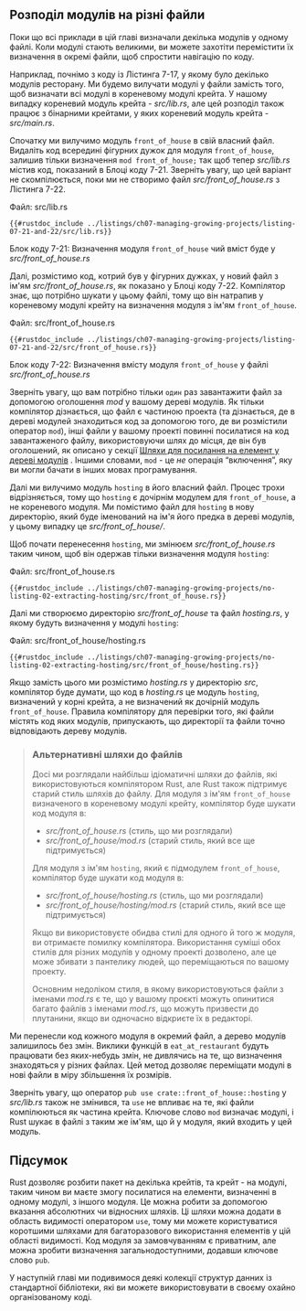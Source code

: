 ## Розподіл модулів на різні файли

Поки що всі приклади в цій главі визначали декілька модулів у одному файлі. Коли модулі стають великими, ви можете захотіти перемістити їх визначення в окремі файли, щоб спростити навігацію по коду.

Наприклад, почнімо з коду із Лістинга 7-17, у якому було декілько модулів ресторану. Ми будемо вилучати модулі у файли замість того, щоб визначати всі модулі в кореневому модулі крейта. У нашому випадку кореневий модуль крейта - *src/lib.rs*, але цей розподіл також працює з бінарними крейтами, у яких кореневий модуль крейта - *src/main.rs*.

Спочатку ми вилучимо модуль `front_of_house` в свій власний файл. Видаліть код всередині фігурних дужок для модуля `front_of_house`, залишив тільки визначення `mod front_of_house;` так щоб тепер *src/lib.rs* містив код, показаний в Блоці коду 7-21. Зверніть увагу, що цей варіант не скомпілюється, поки ми не створимо файл *src/front_of_house.rs* з Лістинга 7-22.

<span class="filename">Файл: src/lib.rs</span>

```rust,ignore,does_not_compile
{{#rustdoc_include ../listings/ch07-managing-growing-projects/listing-07-21-and-22/src/lib.rs}}
```


<span class="caption">Блок коду 7-21: Визначення модуля `front_of_house` чий вміст буде у *src/front_of_house.rs*</span>

Далі, розмістимо код, котрий був у фігурних дужках, у новий файл з ім'ям *src/front_of_house.rs*, як показано у Блоці коду 7-22. Компілятор знає, що потрібно шукати у цьому файлі, тому що він натрапив у кореневому модулі крейту на визначення модуля з ім'ям `front_of_house`.

<span class="filename">Файл: src/front_of_house.rs</span>

```rust,ignore
{{#rustdoc_include ../listings/ch07-managing-growing-projects/listing-07-21-and-22/src/front_of_house.rs}}
```


<span class="caption">Блок коду 7-22: Визначення вмісту модуля `front_of_house` у файлі *src/front_of_house.rs*</span>

Зверніть увагу, що вам потрібно тільки `один` раз завантажити файл за допомогою оголошення *mod* у вашому дереві модулів. Як тільки компілятор дізнається, що файл є частиною проекта (та дізнається, де в дереві модулей знаходиться код за допомогою того, де ви розмістили оператор `mod`), інші файли у вашому проекті повинні посилатися на код завантаженого файлу, використовуючи шлях до місця, де він був оголошений, як описано у секції [Шляхи для посилання на елемент у дереві модулів][paths]<!-- ignore --> . Іншими словами, `mod` - це *не* операція “включення”, яку ви могли бачати в інших мовах програмування.

Далі ми вилучимо модуль `hosting` в його власний файл. Процес трохи відрізняється, тому що `hosting` є дочірнім модулем для `front_of_house`, а не кореневого модуля. Ми помістимо файл для `hosting` в нову директорію, який буде іменований на ім'я його предка в дереві модулів, у цьому випадку це *src/front_of_house/*.

Щоб почати перенесення `hosting`, ми змінюєм *src/front_of_house.rs* таким чином, щоб він одержав тільки визначення модуля `hosting`:

<span class="filename">Файл: src/front_of_house.rs</span>

```rust,ignore
{{#rustdoc_include ../listings/ch07-managing-growing-projects/no-listing-02-extracting-hosting/src/front_of_house.rs}}
```

Далі ми створюємо директорію *src/front_of_house* та файл *hosting.rs*, у якому будуть визначення у модулі `hosting`:

<span class="filename">Файл: src/front_of_house/hosting.rs</span>

```rust,ignore
{{#rustdoc_include ../listings/ch07-managing-growing-projects/no-listing-02-extracting-hosting/src/front_of_house/hosting.rs}}
```

Якщо замість цього ми розмістимо *hosting.rs* у директорію *src*, компілятор буде думати, що код в *hosting.rs* це модуль `hosting`, визначений у корні крейта, а не визначений як дочірній модуль `front_of_house`. Правила компілятору для перевірки того, які файли містять код яких модулів, припускають, що директорії та файли точно відповідають дереву модулів.

> ### Альтернативні шляхи до файлів
> 
> Досі ми розглядали найбільш ідіоматичні шляхи до файлів, які використовуються компілятором Rust, але Rust також підтримує старий стиль шляхів до файлу. Для модуля з ім'ям `front_of_house` визначеного в кореневому модулі крейту, компілятор буде шукати код модуля в:
> 
> * *src/front_of_house.rs* (стиль, що ми розглядали)
> * *src/front_of_house/mod.rs* (старий стиль, який все ще підтримується)
> 
> Для модуля з ім'ям `hosting`, який є підмодулем `front_of_house`, компілятор буде шукати код модуля в:
> 
> * *src/front_of_house/hosting.rs* (стиль, що ми розглядали)
> * *src/front_of_house/hosting/mod.rs* (старий стиль, який все ще підтримується)
> 
> Якщо ви використовуєте обидва стилі для одного й того ж модуля, ви отримаєте помилку компілятора. Використання суміші обох стилів для різних модулів у одному проекті дозволено, але це може збивати з пантелику людей, що переміщаються по вашому проекту.
> 
> Основним недоліком стиля, в якому використовуються файли з іменами *mod.rs* є те, що у вашому проєкті можуть опинитися багато файлів з іменами  *mod.rs*, що можуть призвести до плутанини, якщо ви одночасно відкриєте їх в редакторі.

Ми перенесли код кожного модуля в окремий файл, а дерево модулів залишилось без змін. Виклики функцій в `eat_at_restaurant` будуть працювати без яких-небудь змін, не дивлячись на те, що визначення знаходяться у різних файлах. Цей метод дозволяє переміщати модулі в нові файли в міру збільшення їх розмірів.

Зверніть увагу, що оператор `pub use crate::front_of_house::hosting` у *src/lib.rs* також не змінився, та `use` не впливає на те, які файли компілюються як частина крейта. Ключове слово `mod` визначає модулі, і Rust шукає в файлі з таким же ім'ям, що й у модуля, який входить у цей модуль.

## Підсумок

Rust дозволяє розбити пакет на декілька крейтів, та крейт - на модулі, таким чином ви маєте змогу посилатися на елементи, визначенні в одному модулі, з іншого модуля. Це можна робити за допомогою вказання абсолютних чи відносних шляхів. Ці шляхи можна додати в область видимості оператором `use`, тому ми можете користуватися коротшими шляхами для багаторазового використання елементів у цій області видимості. Код модуля за замовчуванням є приватним, але можна зробити визначення загальнодоступними, додавши ключове слово `pub`.

У наступній главі ми подивимося деякі колекції структур данних із стандартної бібліотеки, які ви можете використовувати в своєму охайно організованому коді.

[paths]: ch07-03-paths-for-referring-to-an-item-in-the-module-tree.html
